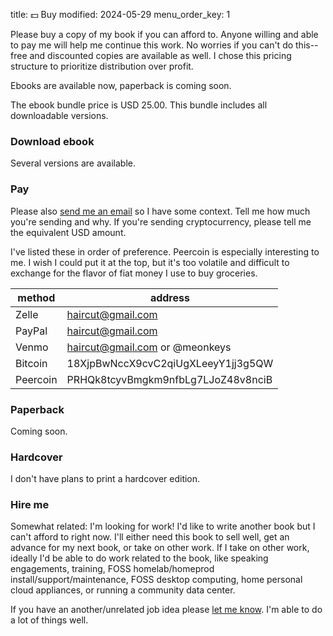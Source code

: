 title: 💵 Buy
modified: 2024-05-29
menu_order_key: 1

Please buy a copy of my book if you can afford to.
Anyone willing and able to pay me will help me continue this work.
No worries if you can't do this--free and discounted copies are available as well.
I chose this pricing structure to prioritize distribution over profit.

Ebooks are available now, paperback is coming soon.

The ebook bundle price is USD 25.00.
This bundle includes all downloadable versions.

### Download ebook

Several versions are available.

### Pay

Please also [send me an email]({filename}/pages/contact.md) so I have some context.
Tell me how much you're sending and why.
If you're sending cryptocurrency, please tell me the equivalent USD amount.

I've listed these in order of preference.
Peercoin is especially interesting to me.
I wish I could put it at the top, but it's too volatile and difficult to exchange for the flavor of fiat money I use to buy groceries.

| method   | address                            |
|----------|------------------------------------|
| Zelle    | haircut@gmail.com                  |
| PayPal   | haircut@gmail.com                  |
| Venmo    | haircut@gmail.com or @meonkeys     |
| Bitcoin  | 18XjpBwNccX9cvC2qiUgXLeeyY1jj3g5QW |
| Peercoin | PRHQk8tcyvBmgkm9nfbLg7LJoZ48v8nciB |

### Paperback

Coming soon.

### Hardcover

I don't have plans to print a hardcover edition.

### Hire me

Somewhat related: I'm looking for work!
I'd like to write another book but I can't afford to right now.
I'll either need this book to sell well, get an advance for my next book, or take on other work.
If I take on other work, ideally I'd be able to do work related to the book, like speaking engagements, training, FOSS homelab/homeprod install/support/maintenance, FOSS desktop computing, home personal cloud appliances, or running a community data center.

If you have an another/unrelated job idea please [let me know]({filename}/pages/contact.md).
I'm able to do a lot of things well.
